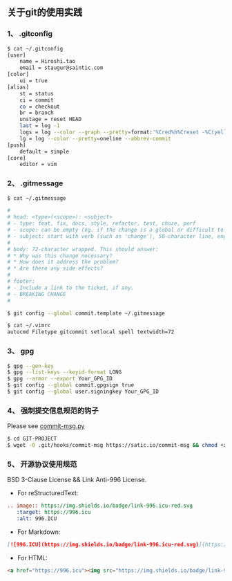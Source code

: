 ## 关于git的使用实践


### 1、 .gitconfig

```bash
$ cat ~/.gitconfig
[user]
    name = Hiroshi.tao
    email = staugur@saintic.com
[color]
    ui = true
[alias]
    st = status
    ci = commit
    co = checkout
    br = branch
    unstage = reset HEAD
    last = log -1
    logs = log --color --graph --pretty=format:'%Cred%h%Creset -%C(yellow)%d%Creset %s %Cgreen(%cr) %C(bold blue)<%an>%Creset' --abbrev-commit
    lg = log --color --pretty=oneline --abbrev-commit
[push]
    default = simple
[core]
    editor = vim
```


### 2、 .gitmessage

```bash
$ cat ~/.gitmessage

#
# head: <type>(<scope>): <subject>
# - type: feat, fix, docs, style, refactor, test, chore, perf
# - scope: can be empty (eg. if the change is a global or difficult to assign to a single component)
# - subject: start with verb (such as 'change'), 50-character line, english
#
# body: 72-character wrapped. This should answer:
# * Why was this change necessary?
# * How does it address the problem?
# * Are there any side effects?
#
# footer: 
# - Include a link to the ticket, if any.
# - BREAKING CHANGE
#

$ git config --global commit.template ~/.gitmessage

$ cat ~/.vimrc 
autocmd Filetype gitcommit setlocal spell textwidth=72
```


### 3、 gpg

```bash
$ gpg --gen-key
$ gpg --list-keys --keyid-format LONG
$ gpg --armor --export Your_GPG_ID
$ git config --global commit.gpgsign true
$ git config --global user.signingkey Your_GPG_ID
```


### 4、 强制提交信息规范的钩子

Please see [commit-msg.py](commit-msg.py "commit-msg.py")

```bash
$ cd GIT-PROJECT
$ wget -O .git/hooks/commit-msg https://satic.io/commit-msg && chmod +x .git/hooks/commit-msg
```


### 5、 开源协议使用规范

BSD 3-Clause License && Link Anti-996 License.

- For reStructuredText:
```reStructuredText
.. image:: https://img.shields.io/badge/link-996.icu-red.svg
   :target: https://996.icu
   :alt: 996.ICU
```

- For Markdown:
```markdown
[![996.ICU](https://img.shields.io/badge/link-996.icu-red.svg)](https://996.icu)
```

- For HTML:
```html
<a href="https://996.icu"><img src="https://img.shields.io/badge/link-996.icu-red.svg"></a>
```
